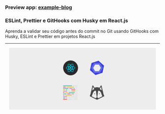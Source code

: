 ### Preview app: [example-blog](https://example-blog01.netlify.app/)
### ESLint, Prettier e GitHooks com Husky em React.js
Aprenda a validar seu código antes do commit no Git usando GitHooks com Husky, ESLint e Prettier em projetos React.js
<hr>
<p align="center"><img src="img/banner-post_1.jpg" width="95%"alt="GitHooks com Husky,ESLint e Prettier em projetos React.js" > </p>
